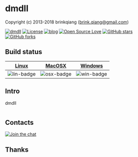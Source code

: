 # dmdll

Copyright (c) 2013-2018 brinkqiang (brink.qiang@gmail.com)

[![dmdll](https://img.shields.io/badge/brinkqiang-dmdll-blue.svg?style=flat-square)](https://github.com/brinkqiang/dmdll)
[![License](https://img.shields.io/badge/license-MIT-brightgreen.svg)](https://github.com/brinkqiang/dmdll/blob/master/LICENSE)
[![blog](https://img.shields.io/badge/Author-Blog-7AD6FD.svg)](https://brinkqiang.github.io/)
[![Open Source Love](https://badges.frapsoft.com/os/v3/open-source.png)](https://github.com/brinkqiang)
[![GitHub stars](https://img.shields.io/github/stars/brinkqiang/dmdll.svg?label=Stars)](https://github.com/brinkqiang/dmdll) 
[![GitHub forks](https://img.shields.io/github/forks/brinkqiang/dmdll.svg?label=Fork)](https://github.com/brinkqiang/dmdll)

## Build status
| [Linux][lin-link] | [MacOSX][osx-link] | [Windows][win-link] |
| :---------------: | :----------------: | :-----------------: |
| ![lin-badge]      | ![osx-badge]       | ![win-badge]        |

[lin-badge]: https://travis-ci.org/brinkqiang/dmdll.svg?branch=master "Travis build status"
[lin-link]:  https://travis-ci.org/brinkqiang/dmdll "Travis build status"
[osx-badge]: https://travis-ci.org/brinkqiang/dmdll.svg?branch=master "Travis build status"
[osx-link]:  https://travis-ci.org/brinkqiang/dmdll "Travis build status"
[win-badge]: https://ci.appveyor.com/api/projects/status/github/brinkqiang/dmdll?branch=master&svg=true "AppVeyor build status"
[win-link]:  https://ci.appveyor.com/project/brinkqiang/dmdll "AppVeyor build status"

## Intro
dmdll
```cpp
```
## Contacts
[![Join the chat](https://badges.gitter.im/brinkqiang/dmdll/Lobby.svg)](https://gitter.im/brinkqiang/dmdll)

## Thanks
